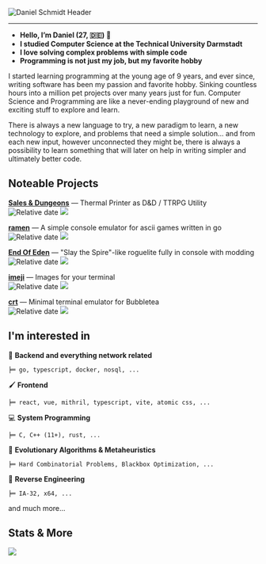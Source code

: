 ![Daniel Schmidt Header](https://i.imgur.com/BpJimBF.png)

---

- **Hello, I’m Daniel (27, 🇩🇪) 👋**
- **I studied Computer Science at the Technical University Darmstadt**
- **I love solving complex problems with simple code**
- **Programming is not just my job, but my favorite hobby**

I started learning programming at the young age of 9 years, and ever since, writing software has been my passion and favorite hobby. Sinking countless hours into a million pet projects over many years just for fun. Computer Science and Programming are like a never-ending playground of new and exciting stuff to explore and learn.

There is always a new language to try, a new paradigm to learn, a new technology to explore, and problems that need a simple solution… and from each new input, however unconnected they might be, there is always a possibility to learn something that will later on help in writing simpler and ultimately better code.

## Noteable Projects

**[Sales & Dungeons](https://github.com/BigJk/snd)** — Thermal Printer as D&D / TTRPG Utility <br>
![Relative date](https://img.shields.io/date/1582149660?label=creation) ![](https://img.shields.io/github/stars/BigJk/snd?style=social)

**[ramen](https://github.com/BigJk/ramen)** — A simple console emulator for ascii games written in go <br>
![Relative date](https://img.shields.io/date/1537183380?label=creation) ![](https://img.shields.io/github/stars/BigJk/ramen?style=social)

**[End Of Eden](https://github.com/BigJk/end_of_eden)** — "Slay the Spire"-like roguelite fully in console with modding <br>
![Relative date](https://img.shields.io/date/1681126860?label=creation) ![](https://img.shields.io/github/stars/BigJk/end_of_eden?style=social)

**[imeji](https://github.com/BigJk/imeji)** — Images for your terminal <br>
![Relative date](https://img.shields.io/date/1683184680?label=creation) ![](https://img.shields.io/github/stars/BigJk/imeji?style=social)

**[crt](https://github.com/BigJk/crt)** — Minimal terminal emulator for Bubbletea <br>
![Relative date](https://img.shields.io/date/1683877980?label=creation) ![](https://img.shields.io/github/stars/BigJk/crt?style=social)


## I'm interested in

📡 **Backend and everything network related**

```
╞═ go, typescript, docker, nosql, ...
```

🖌️ **Frontend**

```
╞═ react, vue, mithril, typescript, vite, atomic css, ...
```

:computer: **System Programming**

```
╞═ C, C++ (11+), rust, ...
```

🦠 **Evolutionary Algorithms & Metaheuristics**

```
╞═ Hard Combinatorial Problems, Blackbox Optimization, ...
```

🔬 **Reverse Engineering**

```
╞═ IA-32, x64, ...
``` 

and much more...

## Stats & More

[![](https://github-profile-trophy.vercel.app/?username=BigJk&rank=SECRET,SS,SSS,S,A,AAA,AA&column=4&margin-w=10&margin-h=10)](https://github.com/ryo-ma/github-profile-trophy)
